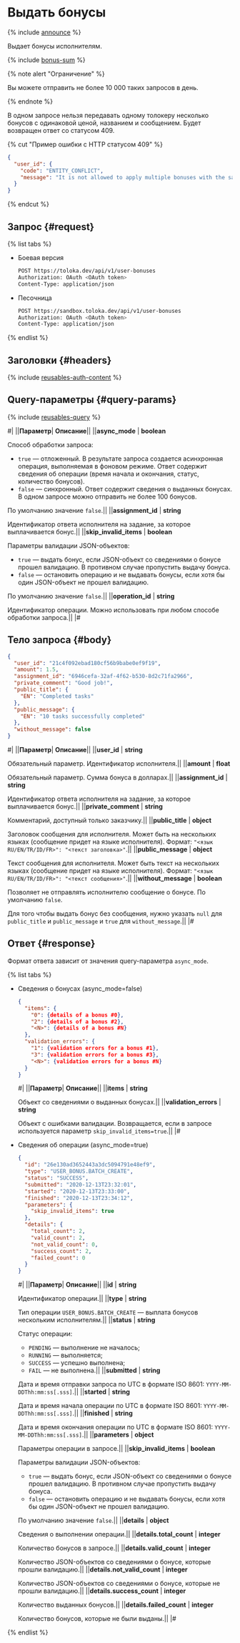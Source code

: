 # Выдать бонусы

{% include [announce](../_includes/announce.md) %}

Выдает бонусы исполнителям.

{% include [bonus-sum](../_includes/concepts/bonus/id-bonus/sum.md) %}

{% note alert "Ограничение" %}

Вы можете отправить не более 10 000 таких запросов в день.

{% endnote %}

В одном запросе нельзя передавать одному толокеру несколько бонусов с одинаковой ценой, названием и сообщением. Будет возвращен ответ со статусом 409.

{% cut "Пример ошибки c HTTP статусом 409" %}

```json
{
  "user_id": {
    "code": "ENTITY_CONFLICT",
    "message": "It is not allowed to apply multiple bonuses with the same amount, title, message and comment to same user in single operation"
  }
}
```

{% endcut %}

## Запрос {#request}

{% list tabs %}

- Боевая версия

    ```bash
    POST https://toloka.dev/api/v1/user-bonuses
    Authorization: OAuth <OAuth token>
    Content-Type: application/json
    ```

- Песочница

    ```bash
    POST https://sandbox.toloka.dev/api/v1/user-bonuses
    Authorization: OAuth <OAuth token>
    Content-Type: application/json
    ```

{% endlist %}

## Заголовки {#headers}

{% include [reusables-auth-content](../_includes/reusables/id-reusables/auth-content.md) %}

## Query-параметры {#query-params}

{% include [reusables-query](../_includes/reusables/id-reusables/query.md) %}

#|
||**Параметр**| **Описание**||
||**async_mode** | **boolean**

Способ обработки запроса:

- `true` — отложенный. В результате запроса создается асинхронная операция, выполняемая в фоновом режиме. Ответ содержит сведения об операции (время начала и окончания, статус, количество бонусов).
- `false` — синхронный. Ответ содержит сведения о выданных бонусах. В одном запросе можно отправить не более 100 бонусов.

По умолчанию значение `false`.||
||**assignment_id** | **string**

Идентификатор ответа исполнителя на задание, за которое выплачивается бонус.||
||**skip_invalid_items** | **boolean**

Параметры валидации JSON-объектов:

- `true` — выдать бонус, если JSON-объект со сведениями о бонусе прошел валидацию. В противном случае пропустить выдачу бонуса.
- `false` — остановить операцию и не выдавать бонусы, если хотя бы один JSON-объект не прошел валидацию.

По умолчанию значение `false`.||
||**operation_id** | **string**

Идентификатор операции. Можно использовать при любом способе обработки запроса.||
|#

## Тело запроса {#body}

```json
{
  "user_id": "21c4f092ebad180cf56b9babe0ef9f19",
  "amount": 1.5,
  "assignment_id": "6946cefa-32af-4f62-b530-8d2c71fa2966",
  "private_comment": "Good job!",
  "public_title": {
    "EN": "Completed tasks"
  },
  "public_message": {
    "EN": "10 tasks successfully completed"
  },
  "without_message": false
}
```

#|
||**Параметр**| **Описание**||
||**user_id** | **string**

Обязательный параметр. Идентификатор исполнителя.||
||**amount** | **float**

Обязательный параметр. Сумма бонуса в долларах.||
||**assignment_id** | **string**

Идентификатор ответа исполнителя на задание, за которое выплачивается бонус.||
||**private_comment** | **string**

Комментарий, доступный только заказчику.||
||**public_title** | **object**

Заголовок сообщения для исполнителя. Может быть на нескольких языках (сообщение придет на языке исполнителя). Формат: `"<язык RU/EN/TR/ID/FR>": "<текст заголовка>"`.||
||**public_message** | **object**

Текст сообщения для исполнителя. Может быть текст на нескольких языках (сообщение придет на языке исполнителя). Формат: `"<язык RU/EN/TR/ID/FR>": "<текст сообщения>"`.||
||**without_message** | **boolean**

Позволяет не отправлять исполнителю сообщение о бонусе. По умолчанию `false`.

Для того чтобы выдать бонус без сообщения, нужно указать `null` для `public_title` и `public_message` и `true` для `without_message`.||
|#

## Ответ {#response}

Формат ответа зависит от значения query-параметра `async_mode`.

{% list tabs %}

- Сведения о бонусах (async_mode=false)

  ```json
  {
    "items": {
      "0": {details of a bonus #0},
      "2": {details of a bonus #2},
      "<N>": {details of a bonus #N}
    },
    "validation_errors": {
      "1": {validation errors for a bonus #1},
      "3": {validation errors for a bonus #3},
      "<N>": {validation errors for a bonus #N}
    }
  }
  ```

  #|
  ||**Параметр**| **Описание**||
  ||**items** | **string**

  Объект со сведениями о выданных бонусах.||
  ||**validation_errors** | **string**

  Объект с ошибками валидации. Возвращается, если в запросе используется параметр `skip_invalid_items=true`.||
  |#

- Сведения об операции (async_mode=true)

  ```json
  {
    "id": "26e130ad3652443a3dc5094791e48ef9",
    "type": "USER_BONUS.BATCH_CREATE",
    "status": "SUCCESS",
    "submitted": "2020-12-13T23:32:01",
    "started": "2020-12-13T23:33:00",
    "finished": "2020-12-13T23:34:12",
    "parameters": {
      "skip_invalid_items": true
    },
    "details": {
      "total_count": 2,
      "valid_count": 2,
      "not_valid_count": 0,
      "success_count": 2,
      "failed_count": 0
    }
  }
  ```

  #|
  ||**Параметр**| **Описание**||
  ||**id** | **string**

  Идентификатор операции.||
  ||**type** | **string**

  Тип операции `USER_BONUS.BATCH_CREATE` — выплата бонусов нескольким исполнителям.||
  ||**status** | **string**

  Статус операции:

  - `PENDING` — выполнение не началось;
  - `RUNNING` — выполняется;
  - `SUCCESS` — успешно выполнена;
  - `FAIL` — не выполнена.||
  ||**submitted** | **string**

  Дата и время отправки запроса по UTC в формате ISO 8601: `YYYY-MM-DDThh:mm:ss[.sss]`.||
  ||**started** | **string**

  Дата и время начала операции по UTC в формате ISO 8601: `YYYY-MM-DDThh:mm:ss[.sss]`.||
  ||**finished** | **string**

  Дата и время окончания операции по UTC в формате ISO 8601: `YYYY-MM-DDThh:mm:ss[.sss]`.||
  ||**parameters** | **object**

  Параметры операции в запросе.||
  ||**skip_invalid_items** | **boolean**

  Параметры валидации JSON-объектов:

  - `true` — выдать бонус, если JSON-объект со сведениями о бонусе прошел валидацию. В противном случае пропустить выдачу бонуса.
  - `false` — остановить операцию и не выдавать бонусы, если хотя бы один JSON-объект не прошел валидацию.

  По умолчанию значение `false`.||
  ||**details** | **object**

  Сведения о выполнении операции.||
  ||**details.total_count** | **integer**

  Количество бонусов в запросе.||
  ||**details.valid_count** | **integer**

  Количество JSON-объектов со сведениями о бонусе, которые прошли валидацию.||
  ||**details.not_valid_count** | **integer**

  Количество JSON-объектов со сведениями о бонусе, которые не прошли валидацию.||
  ||**details.success_count** | **integer**

  Количество выданных бонусов.||
  ||**details.failed_count** | **integer**

  Количество бонусов, которые не были выданы.||
  |#

{% endlist %}